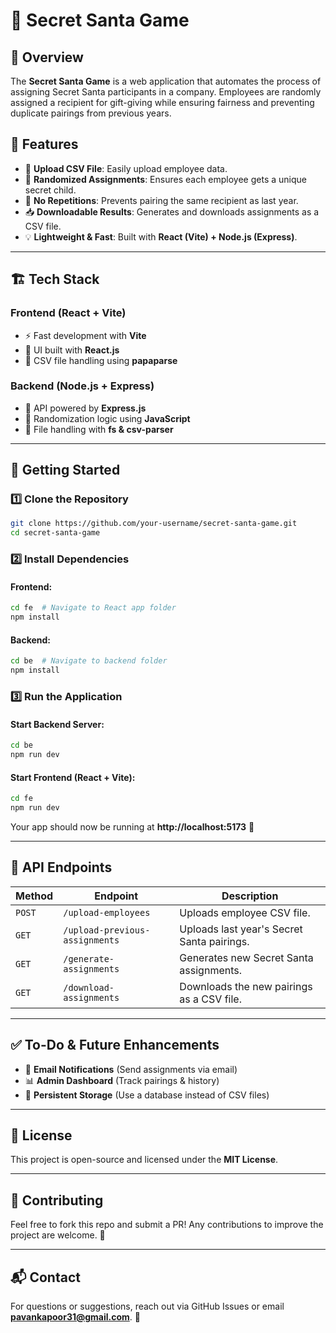 # 🎅 Secret Santa Game

## 📝 Overview
The **Secret Santa Game** is a web application that automates the process of assigning Secret Santa participants in a company. Employees are randomly assigned a recipient for gift-giving while ensuring fairness and preventing duplicate pairings from previous years.

## 📌 Features
- 📂 **Upload CSV File**: Easily upload employee data.
- 🔄 **Randomized Assignments**: Ensures each employee gets a unique secret child.
- 🚫 **No Repetitions**: Prevents pairing the same recipient as last year.
- 📥 **Downloadable Results**: Generates and downloads assignments as a CSV file.
- 💡 **Lightweight & Fast**: Built with **React (Vite) + Node.js (Express)**.

---

## 🏗 Tech Stack
### **Frontend (React + Vite)**
- ⚡ Fast development with **Vite**
- 🎨 UI built with **React.js**
- 📁 CSV file handling using **papaparse**

### **Backend (Node.js + Express)**
- 🚀 API powered by **Express.js**
- 🔀 Randomization logic using **JavaScript**
- 📁 File handling with **fs & csv-parser**

---

## 🚀 Getting Started

### 1️⃣ Clone the Repository
```sh
git clone https://github.com/your-username/secret-santa-game.git
cd secret-santa-game
```

### 2️⃣ Install Dependencies
#### Frontend:
```sh
cd fe  # Navigate to React app folder
npm install 
```

#### Backend:
```sh
cd be  # Navigate to backend folder
npm install
```

### 3️⃣ Run the Application
#### Start Backend Server:
```sh
cd be
npm run dev
```

#### Start Frontend (React + Vite):
```sh
cd fe
npm run dev
```

Your app should now be running at **http://localhost:5173** 🚀

---

## 🔗 API Endpoints
| Method | Endpoint | Description |
|--------|------------|--------------------------------|
| `POST` | `/upload-employees` | Uploads employee CSV file.|
| `GET`  | `/upload-previous-assignments` | Uploads last year's Secret Santa pairings. |
| `GET`  | `/generate-assignments` | Generates new Secret Santa assignments. |
| `GET`  | `/download-assignments` | Downloads the new pairings as a CSV file. |

---


## ✅ To-Do & Future Enhancements
- 📧 **Email Notifications** (Send assignments via email)
- 📊 **Admin Dashboard** (Track pairings & history)
- 🔄 **Persistent Storage** (Use a database instead of CSV files)

---

## 📜 License
This project is open-source and licensed under the **MIT License**.

---

## 🎁 Contributing
Feel free to fork this repo and submit a PR! Any contributions to improve the project are welcome. 🚀

---

## 📬 Contact
For questions or suggestions, reach out via GitHub Issues or email **pavankapoor31@gmail.com**. 🚀

